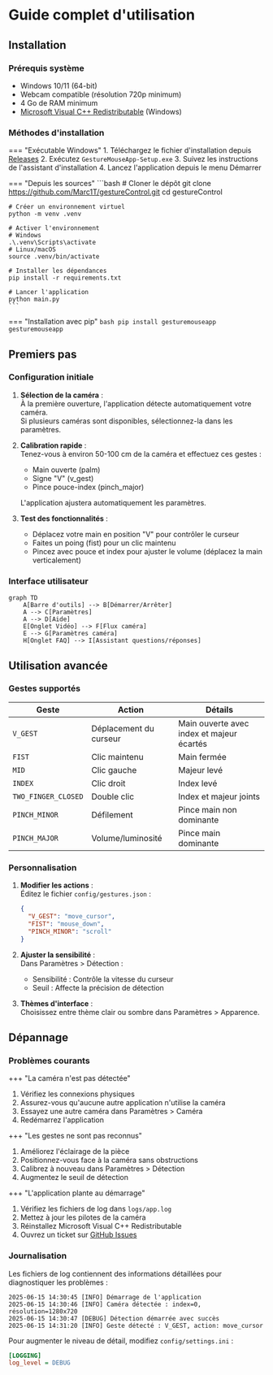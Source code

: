 # Guide complet d'utilisation

## Installation

### Prérequis système

- Windows 10/11 (64-bit)
- Webcam compatible (résolution 720p minimum)
- 4 Go de RAM minimum
- [Microsoft Visual C++ Redistributable](https://aka.ms/vs/17/release/vc_redist.x64.exe) (Windows)

### Méthodes d'installation

=== "Exécutable Windows"
    1. Téléchargez le fichier d'installation depuis [Releases](https://github.com/Marc1T/gestureControl/releases)
    2. Exécutez `GestureMouseApp-Setup.exe`
    3. Suivez les instructions de l'assistant d'installation
    4. Lancez l'application depuis le menu Démarrer

=== "Depuis les sources"
    ```bash
    # Cloner le dépôt
    git clone https://github.com/Marc1T/gestureControl.git
    cd gestureControl
    
    # Créer un environnement virtuel
    python -m venv .venv
    
    # Activer l'environnement
    # Windows
    .\.venv\Scripts\activate
    # Linux/macOS
    source .venv/bin/activate
    
    # Installer les dépendances
    pip install -r requirements.txt
    
    # Lancer l'application
    python main.py
    ```

=== "Installation avec pip"
    ```bash
    pip install gesturemouseapp
    gesturemouseapp
    ```

## Premiers pas

### Configuration initiale

1. **Sélection de la caméra** :  
   À la première ouverture, l'application détecte automatiquement votre caméra.  
   Si plusieurs caméras sont disponibles, sélectionnez-la dans les paramètres.

2. **Calibration rapide** :  
   Tenez-vous à environ 50-100 cm de la caméra et effectuez ces gestes :
   - Main ouverte (palm)
   - Signe "V" (v_gest)
   - Pince pouce-index (pinch_major)
   
   L'application ajustera automatiquement les paramètres.

3. **Test des fonctionnalités** :  
   - Déplacez votre main en position "V" pour contrôler le curseur
   - Faites un poing (fist) pour un clic maintenu
   - Pincez avec pouce et index pour ajuster le volume (déplacez la main verticalement)

### Interface utilisateur

```mermaid
graph TD
    A[Barre d'outils] --> B[Démarrer/Arrêter]
    A --> C[Paramètres]
    A --> D[Aide]
    E[Onglet Vidéo] --> F[Flux caméra]
    E --> G[Paramètres caméra]
    H[Onglet FAQ] --> I[Assistant questions/réponses]
```

## Utilisation avancée

### Gestes supportés

| Geste             | Action                          | Détails                           |
|-------------------|----------------------------------|-----------------------------------|
| `V_GEST`          | Déplacement du curseur          | Main ouverte avec index et majeur écartés |
| `FIST`            | Clic maintenu                   | Main fermée                       |
| `MID`             | Clic gauche                     | Majeur levé                       |
| `INDEX`           | Clic droit                      | Index levé                        |
| `TWO_FINGER_CLOSED` | Double clic                   | Index et majeur joints            |
| `PINCH_MINOR`     | Défilement                      | Pince main non dominante          |
| `PINCH_MAJOR`     | Volume/luminosité               | Pince main dominante              |

### Personnalisation

1. **Modifier les actions** :  
   Éditez le fichier `config/gestures.json` :
   ```json
   {
     "V_GEST": "move_cursor",
     "FIST": "mouse_down",
     "PINCH_MINOR": "scroll"
   }
   ```
   
2. **Ajuster la sensibilité** :  
   Dans Paramètres > Détection :
   - Sensibilité : Contrôle la vitesse du curseur
   - Seuil : Affecte la précision de détection
   
3. **Thèmes d'interface** :  
   Choisissez entre thème clair ou sombre dans Paramètres > Apparence.

## Dépannage

### Problèmes courants

+++ "La caméra n'est pas détectée"
1. Vérifiez les connexions physiques
2. Assurez-vous qu'aucune autre application n'utilise la caméra
3. Essayez une autre caméra dans Paramètres > Caméra
4. Redémarrez l'application

+++ "Les gestes ne sont pas reconnus"
1. Améliorez l'éclairage de la pièce
2. Positionnez-vous face à la caméra sans obstructions
3. Calibrez à nouveau dans Paramètres > Détection
4. Augmentez le seuil de détection

+++ "L'application plante au démarrage"
1. Vérifiez les fichiers de log dans `logs/app.log`
2. Mettez à jour les pilotes de la caméra
3. Réinstallez Microsoft Visual C++ Redistributable
4. Ouvrez un ticket sur [GitHub Issues](https://github.com/Marc1T/gestureControl/issues)

### Journalisation

Les fichiers de log contiennent des informations détaillées pour diagnostiquer les problèmes :

```log
2025-06-15 14:30:45 [INFO] Démarrage de l'application
2025-06-15 14:30:46 [INFO] Caméra détectée : index=0, résolution=1280x720
2025-06-15 14:30:47 [DEBUG] Détection démarrée avec succès
2025-06-15 14:31:20 [INFO] Geste détecté : V_GEST, action: move_cursor
```

Pour augmenter le niveau de détail, modifiez `config/settings.ini` :
```ini
[LOGGING]
log_level = DEBUG
```

<!-- ## Vidéos tutoriels

<div class="grid" markdown>

- [Installation et configuration de base](https://youtu.be/exemple1)
  ```youtube
  https://youtu.be/exemple1
  ```

- [Gestes avancés et personnalisation](https://youtu.be/exemple2)
  ```youtube
  https://youtu.be/exemple2
  ```

</div> -->
